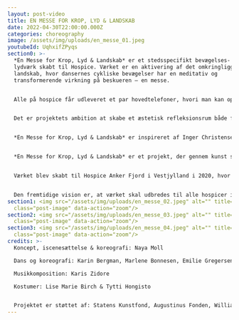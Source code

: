 ```yaml
---
layout: post-video
title: EN MESSE FOR KROP, LYD & LANDSKAB
date: 2022-04-30T22:00:00.000Z
categories: choreography
image: /assets/img/uploads/en_messe_01.jpeg
youtubeId: UqhxifZPyqs
section0: >-
  *En Messe for Krop, Lyd & Landskab* er et stedsspecifikt bevægelses- og
  lydværk skabt til Hospice. Værket er en aktivering af det omkringliggende
  landskab, hvor dansernes cykliske bevægelser har en meditativ og
  transformerende virkning på beskueren – en messe.


  Alle på hospice får udleveret et par hovedtelefoner, hvori man kan opleve lydsiden af værket, og som man kan tage af eller på alt efter hvor meget man kan og vil engagere sig i værket, alt efter sin fysiske og mentale kapacitet på dagen. Ligeledes modtager alle et brev, som introducerer værket. 


  Det er projektets ambition at skabe et æstetisk refleksionsrum både for indlagte, pårørende og plejepersonalet. Ønsket er at skabe en meningsfuld fælles oplevelse; et minde som alle kan tage med sig videre. Værket er et sted hvor øjet kan finde hvile, et rum for meditativ refleksion. 


  *En Messe for Krop, Lyd & Landskab* er inspireret af Inger Christensens sonetkrans *Sommerfugledalen*. Koreografien og kompositionen er inspireret af digtsamlingens cykliske og gentagende form.


  *En Messe for Krop, Lyd & Landskab* er et projekt, der gennem kunst søger en synergi mellem naturen og det medmenneskelige.


  Værket blev skabt til Hospice Anker Fjord i Vestjylland i 2020, hvor det også blev opført igen i 2021. I 2022 skal værket omdannes til visning på Hospice Svanevig på Lolland, Hospice Søndergård på Sjælland, og Hospice Gudenå i Midtjylland.


  Den fremtidige vision er, at værket skal udbredes til alle hospicer i Danmark.
section1: <img src="/assets/img/uploads/en_messe_02.jpeg" alt="" title=""
  class="post-image" data-action="zoom"/>
section2: <img src="/assets/img/uploads/en_messe_03.jpeg" alt="" title=""
  class="post-image" data-action="zoom"/>
section3: <img src="/assets/img/uploads/en_messe_04.jpeg" alt="" title=""
  class="post-image" data-action="zoom"/>
credits: >-
  Koncept, iscenesættelse & koreografi: Naya Moll

  Dans og koreografi: Karin Bergman, Marlene Bonnesen, Emilie Gregersen, Amalia Kasakove & Anna Lea Ourø

  Musikkomposition: Karis Zidore

  Kostumer: Lise Marie Birch & Tytti Hongisto


  Projektet er støttet af: Statens Kunstfond, Augustinus Fonden, William Demant Fonden, Ringkøbing-Skjern Kommune, Dansk Skuespillerforbunds Projektstøtteudvalg & Slots- og Kulturstyrelsen
---
```

